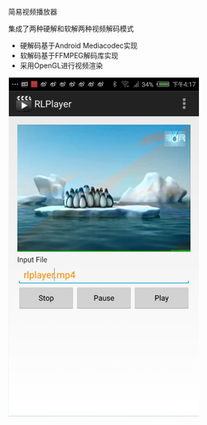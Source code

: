 简易视频播放器

集成了两种硬解和软解两种视频解码模式

* 硬解码基于Android Mediacodec实现
* 软解码基于FFMPEG解码库实现
* 采用OpenGL进行视频渲染

![image](https://github.com/ruilin/RLPlayer/blob/master/preview.png)
